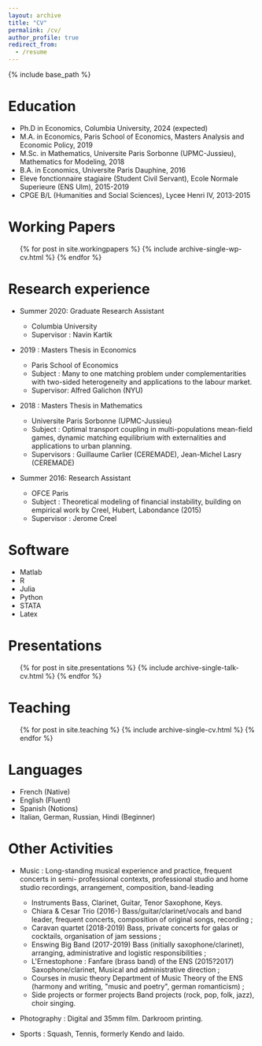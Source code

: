 ```yaml
---
layout: archive
title: "CV"
permalink: /cv/
author_profile: true
redirect_from:
  - /resume
---
```


{% include base_path %}

Education
======
* Ph.D in Economics, Columbia University, 2024 (expected)
* M.A. in Economics, Paris School of Economics, Masters Analysis and Economic Policy, 2019
* M.Sc. in Mathematics, Universite Paris Sorbonne (UPMC-Jussieu), Mathematics for Modeling, 2018
* B.A. in Economics, Universite Paris Dauphine, 2016
* Eleve fonctionnaire stagiaire (Student Civil Servant), Ecole Normale Superieure (ENS Ulm), 2015-2019
* CPGE B/L (Humanities and Social Sciences), Lycee Henri IV, 2013-2015

Working Papers
======
  <ul> {% for post in site.workingpapers %}
    {% include archive-single-wp-cv.html %}
  {% endfor %} </ul>


Research experience
======
* Summer 2020: Graduate Research Assistant
  * Columbia University
  * Supervisor : Navin Kartik

* 2019 : Masters Thesis in Economics
  * Paris School of Economics
  * Subject : Many to one matching problem under complementarities with two-sided heterogeneity and applications to the labour market.
  * Supervisor: Alfred Galichon (NYU)
  
* 2018 : Masters Thesis in Mathematics
  * Universite Paris Sorbonne (UPMC-Jussieu)
  * Subject : Optimal transport coupling in multi-populations mean-field games, dynamic matching equilibrium with externalities and applications to urban planning.
  * Supervisors : Guillaume Carlier (CEREMADE), Jean-Michel Lasry (CEREMADE)
  
* Summer 2016: Research Assistant
  * OFCE Paris
  * Subject : Theoretical modeling of financial instability, building on empirical work by Creel, Hubert, Labondance (2015)
  * Supervisor : Jerome Creel
  
  
Software
======
* Matlab
* R
* Julia
* Python
* STATA
* Latex
  
Presentations
======
  <ul>{% for post in site.presentations %}
    {% include archive-single-talk-cv.html %}
  {% endfor %}</ul>
  
Teaching
======
  <ul>{% for post in site.teaching %}
    {% include archive-single-cv.html %}
  {% endfor %}</ul>
  
 Languages
======
* French (Native)
* English (Fluent)
* Spanish (Notions)
* Italian, German, Russian, Hindi (Beginner)
  
Other Activities
======
* Music : Long-standing musical experience and practice, frequent concerts in semi- professional contexts, professional studio and home studio recordings, arrangement, composition, band-leading
   * Instruments Bass, Clarinet, Guitar, Tenor Saxophone, Keys.
   * Chiara & Cesar Trio (2016-) Bass/guitar/clarinet/vocals and band leader, frequent concerts, composition of original songs, recording ;
   * Caravan quartet (2018-2019) Bass, private concerts for galas or cocktails, organisation of jam sessions ;
   * Enswing Big Band (2017-2019) Bass (initially saxophone/clarinet), arranging, administrative and logistic responsibilities ;
   * L'Ernestophone : Fanfare (brass band) of the ENS (2015?2017) Saxophone/clarinet, Musical and administrative direction ;
   * Courses in music theory Department of Music Theory of the ENS (harmony and writing, "music and poetry", german romanticism) ;
   * Side projects or former projects Band projects (rock, pop, folk, jazz), choir singing.
   
* Photography : Digital and 35mm film. Darkroom printing.

* Sports : Squash, Tennis, formerly Kendo and Iaido.    
   